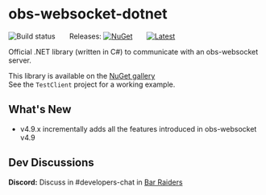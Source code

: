 # obs-websocket-dotnet
![Build status](https://github.com/Palakis/obs-websocket-dotnet/workflows/obs-websocket-dotnet%20Tests/badge.svg)  Releases: [![NuGet](https://img.shields.io/nuget/v/obs-websocket-dotnet.svg?style=flat)](https://www.nuget.org/packages/obs-websocket-dotnet)  [![Latest](https://img.shields.io/badge/Latest%20PreRelease-v4.9.0_Beta1-yellow)](https://github.com/BarRaider/obs-websocket-dotnet/releases/)

Official .NET library (written in C#) to communicate with an obs-websocket server.

This library is available on the [NuGet gallery](https://www.nuget.org/packages/obs-websocket-dotnet)  
See the `TestClient` project for a working example.  
  
## What's New
- v4.9.x incrementally adds all the features introduced in obs-websocket v4.9

## Dev Discussions
**Discord:** Discuss in #developers-chat in [Bar Raiders](https://discord.gg/khpafQa)
